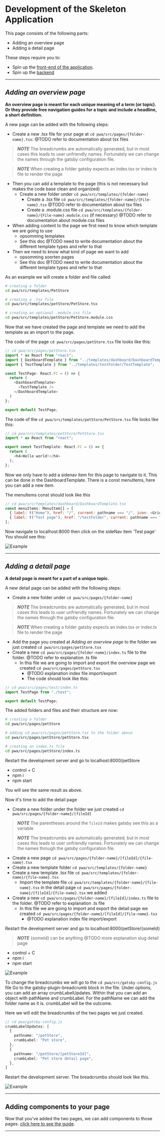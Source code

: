 # Development of the Skeleton Application

This page consists of the following parts:

- Adding an overview page
- Adding a detail page

These steps require you to: 
- Spin up the [front-end of the application](./docs/frontend.md).
- Spin up the [backend](./docs/backend.md)

---

## _Adding an overview page_

<strong>An overview page is meant for each unique meaning of a term (or topic).
Or they provide free navigation guides for a topic and include a headline, a short definition.
</strong>

A new page can be added with the following steps:

- Create a new .tsx file for your page at `cd pwa/src/pages/{folder-name}.tsx`:  @TODO refer to documentation about tsx files
> **_NOTE_**
> The breadcrumbs are automatically generated, but in most cases this leads to user unfriendly names. Fortunately we can change the names through the gatsby configuration file.

> **_NOTE_** 
> When creating a folder gatsby expects an index.tsx or index.ts file to render the page

- Then you can add a template to the page (this is not necessary but makes the code base clean and organized)
  - Create a new folder under `cd pwa/src/templates/{folder-name}`
    - Create a .tsx file `cd pwa/src/templates/{folder-name}/{File-name}.tsx` @TODO refer to documentation about tsx files
    - Create a .module.css file `cd pwa/src/templates/{folder-name}/{File-name}.module.css` (if necessary) @TODO refer to documentation about module.css files
- When adding content to the page we first need to know which template we are going to use
  - opsomming templates
  - See this doc @TODO need to write documentation about the different template types and refer to that
- Then we need to know what kind of page we want to add
  - opsomming soorten pages
  - See this doc @TODO need to write documentation about the different template types and refer to that

As an example we will create a folder and file called: 
```bash
# creating a folder
cd pwa/src/templates/PetStore

# creating a .tsx file
cd pwa/src/templates/petStore/PetStore.tsx

# creating an optional .module.css file
cd pwa/src/templates/petStore/PetStore.module.css
```

Now that we have created the page and template we need to add the template as an import to the page.

The code of the page `cd pwa/src/pages/petStore.tsx` file looks like this:
```Javascript
// cd pwa/src/pages/petStore.tsx
import * as React from "react";
import { DashboardTemplate } from "../templates/dashboard/DashboardTemplate";
import { TestTemplate } from "../templates/testFolder/TestTemplate";

const TestPage: React.FC = () => {
  return (
    <DashboardTemplate>
      <TestTemplate />
    </DashboardTemplate>
  )
};

export default TestPage;
```

The code of the `cd pwa/src/templates/petStore/PetStore.tsx` file looks like this:
```Javascript
// cd pwa/src/templates/petStore/PetStore.tsx
import * as React from "react";

export const TestTemplate: React.FC = () => {
  return (
    <h4>Hello world!</h4>
  );
};
```

Now we only have to add a sidenav item for this page to navigate to it. 
This can be done in the DashboardTemplate. There is a const menuItems, here you can add a new item.

The menuItems const should look like this
```Javascript
// cd pwa/src/templates/dashboard/DashboardTemplate.tsx
const menuItems: MenuItem[] = [
  { label: t("Home"), href: "/", current: pathname === "/", icon: <GridIcon /> },
  { label: t("Test page"), href: "/testFolder", current: pathname === "/testFolder", icon: <GridIcon /> }
];
```

Now navigate to localhost:8000 then click on the sideNav item 'Test page'
You should see this:

![Example](./images/test.png)

---

## _Adding a detail page_

<strong>A detail page is meant for a part of a unique topic.</strong>

A new detail page can be added with the following steps:

- Create a new folder under `cd pwa/src/pages/{folder-name}` 
> **_NOTE_**
> The breadcrumbs are automatically generated, but in most cases this leads to user unfriendly names. Fortunately we can change the names through the gatsby configuration file.

> **_NOTE_**
> When creating a folder gatsby expects an index.tsx or index.ts file to render the page

- Add the page you created at _Adding an overview page_ to the folder we just created `cd pwa/src/pages/petStore.tsx`
- Create a new `cd pwa/src/pages/{folder-name}/index.ts` file to the folder. @TODO refer to explanation .ts file
  - In this file we are going to import and export the overview page we created `cd pwa/src/pages/petStore.tsx`
    - @TODO explanation index file import/export
    - The code should look like this:
```Typescript
// cd pwa/src/pages/test/index.ts
import TestPage from "./test";

export default TestPage;
```

The added folders and files and their structure are now:

```bash
# creating a folder
cd pwa/src/pages/petStore

# adding cd pwa/src/pages/petStore.tsx to the folder above
cd pwa/src/pages/petStore/petStore.tsx

# creating an index.ts file
cd pwa/src/pages/petStore/index.ts
```

Restart the development server and go to localhost:8000/petStore
- control + C
- npm i 
- npm start

You will see the same result as above. 

Now it's time to add the detail page
- Create a new folder under the folder we just created `cd pwa/src/pages/{folder-name}/[fileId]`
> **_NOTE_**
> The parentheses around the `fileId` makes gatsby see this as a variable
>
 > **_NOTE_**
> The breadcrumbs are automatically generated, but in most cases this leads to user unfriendly names. Fortunately we can change the names through the gatsby configuration file.


- Create a new page `cd pwa/src/pages/{folder-name}/[fileId]/{file-name}.tsx`
- Create a new template folder `cd pwa/src/templates/{folder-name}`
- Create a new template .tsx file `cd pwa/src/templates/{folder-name}/{file-name}.tsx`
  - Import the template file `cd pwa/src/templates/{folder-name}/{file-name}.tsx` in the detail page `cd pwa/src/pages/{folder-name}/[fileId]/{file-name}.tsx` we added
- Create a new `cd pwa/src/pages/{folder-name}/[fileId]/index.ts` file to the folder. @TODO refer to explanation .ts file
  - In this file we are going to import and export the detail page we created `cd pwa/src/pages/{folder-name}/[fileId]/{file-name}.tsx`
    - @TODO explanation index file import/export

Restart the development server and go to localhost:8000/petStore/{someId}
> **_NOTE_**
> {someId} can be anything @TODO more explanation slug detail page
- control + C
- npm i
- npm start

![Example](./images/testDetailPage.png)

To change the breadcrumbs we will go to the `cd pwa/src/gatsby-config.js` file
Go to the gatsby-plugin-breadcrumb block in the file. 
Under options, you can add an array crumbLabelUpdates.
Within that you can add an object with pathName and crumbLabel. 
For the pathName we can add the folder name as it is. crumbLabel will be the outcome.

Here we will edit the breadcrumbs of the two pages we just created.

```Typescript
// cd pwa/gatsby-config.js
crumbLabelUpdates: [
  {
    pathname: "/petStore",
    crumbLabel: "Pet store",
  },
  {
    pathname: "/petStore/[petStoreId]",
    crumbLabel: "Pet store detail page",
  },
]
```

Restart the development server. The breadcrumbs should look like this. 

![Example](./images/breadcrumbs.png)

---

## Adding components to your page

Now that you've added the two pages, we can add components to those pages.
[click here to see the guide](./components.md).

---
